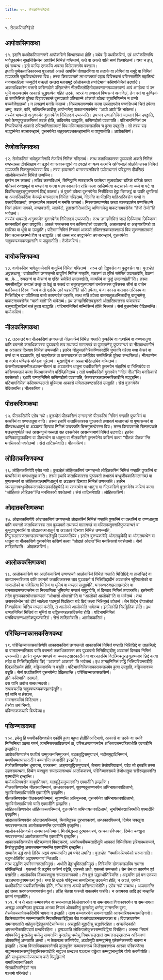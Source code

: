 ```yaml
---
title: ०५. सेसकसिणनिद्देसो

---
```

५. सेसकसिणनिद्देसो  


## आपोकसिणकथा

९१. इदानि पथवीकसिणानन्तरे आपोकसिणे वित्थारकथा होति। यथेव हि पथवीकसिणं, एवं आपोकसिणम्पि भावेतुकामेन सुखनिसिन्‍नेन आपस्मिं निमित्तं गण्हितब्बं, कते वा अकते वाति सब्बं वित्थारेतब्बं। यथा च इध, एवं सब्बत्थ। इतो परञ्हि एत्तकम्पि अवत्वा विसेसमत्तमेव वक्खाम।  
इधापि पुब्बेकताधिकारस्स पुञ्‍ञवतो अकते आपस्मिं पोक्खरणिया वा तळाके वा लोणियं वा समुद्दे वा निमित्तं उप्पज्‍जति चूळसिवत्थेरस्स विय। तस्स किरायस्मतो लाभसक्‍कारं पहाय विवित्तवासं वसिस्सामीति महातित्थे नावमारूहित्वा जम्बुदीपं गच्छतो अन्तरा महासमुद्दं ओलोकयतो तप्पटिभागं कसिणनिमित्तं उदपादि।  
अकताधिकारेन चत्तारो कसिणदोसे परिहरन्तेन नीलपीतलोहितोदातवण्णानमञ्‍ञतरवण्णं आपं अगहेत्वा यं पन भूमिं असम्पत्तमेव आकासे सुद्धवत्थेन गहितं उदकं, अञ्‍ञं वा तथारूपं विप्पसन्‍नं अनाविलं, तेन पत्तं वा कुण्डिकं वा समतित्तिकं पूरेत्वा विहारपच्‍चन्ते वुत्तप्पकारे पटिच्छन्‍ने ओकासे ठपेत्वा सुखनिसिन्‍नेन न वण्णो पच्‍चवेक्खितब्बो। न लक्खणं मनसि कातब्बं। निस्सयसवण्णमेव कत्वा उस्सदवसेन पण्णत्तिधम्मे चित्तं ठपेत्वा अम्बु, उदकं, वारि, सलिलन्तिआदीसु आपोनामेसु पाकटनामवसेनेव ‘‘आपो आपो’’ति भावेतब्बं।  
तस्सेवं भावयतो अनुक्‍कमेन वुत्तनयेनेव निमित्तद्वयं उप्पज्‍जति। इध पन उग्गहनिमित्तं चलमानं विय उपट्ठाति, सचे फेणपुप्फुळकमिस्सं उदकं होति, तादिसमेव उपट्ठाति, कसिणदोसो पञ्‍ञायति। पटिभागनिमित्तं पन निप्परिप्फन्दं आकासे ठपितमणितालवण्टं विय मणिमयादासमण्डलमिव च हुत्वा उपट्ठाति। सो तस्स सह उपट्ठानेनेव उपचारज्झानं, वुत्तनयेनेव चतुक्‍कपञ्‍चकज्झानानि च पापुणातीति। आपोकसिणं।  


## तेजोकसिणकथा

९२. तेजोकसिणं भावेतुकामेनापि तेजस्मिं निमित्तं गण्हितब्बं। तत्थ कताधिकारस्स पुञ्‍ञवतो अकते निमित्तं गण्हन्तस्स दीपसिखाय वा उद्धने वा पत्तपचनट्ठाने वा दवदाहे वा यत्थ कत्थचि अग्गिजालं ओलोकेन्तस्स निमित्तं उप्पज्‍जति चित्तगुत्तत्थेरस्स विय। तस्स हायस्मतो धम्मस्सवनदिवसे उपोसथागारं पविट्ठस्स दीपसिखं ओलोकेन्तस्सेव निमित्तं उप्पज्‍जि।  
इतरेन पन कातब्बं। तत्रिदं करणविधानं, सिनिद्धानि सारदारूनि फालेत्वा सुक्खापेत्वा घटिकं घटिकं कत्वा पतिरूपं रुक्खमूलं वा मण्डपं वा गन्त्वा पत्तपचनाकारेन रासिं कत्वा आलिम्पेत्वा कटसारके वा चम्मे वा पटे वा विदत्थिचतुरङ्गुलप्पमाणं छिद्दं कातब्बं। तं पुरतो ठपेत्वा वुत्तनयेनेव निसीदित्वा हेट्ठा तिणकट्ठं वा उपरि धूमसिखं वा अमनसिकरित्वा वेमज्झे घनजालाय निमित्तं गण्हितब्बं, नीलन्ति वा पीतन्ति वातिआदिवसेन वण्णो न पच्‍चवेक्खितब्बो, उण्हत्तवसेन लक्खणं न मनसि कातब्बं। निस्सयसवण्णमेव कत्वा उस्सदवसेन पण्णत्तिधम्मे चित्तं ठपेत्वा पावको, कण्हवत्तनी, जातवेदो, हुतासनोतिआदीसु अग्गिनामेसु पाकटनामवसेनेव ‘‘तेजो तेजो’’ति भावेतब्बं।  
तस्सेवं भावयतो अनुक्‍कमेन वुत्तनयेनेव निमित्तद्वयं उप्पज्‍जति। तत्थ उग्गहनिमित्तं जालं छिज्‍जित्वा छिज्‍जित्वा पतनसदिसं हुत्वा उपट्ठाति। अकते गण्हन्तस्स पन कसिणदोसो पञ्‍ञायति, अलातखण्डं वा अङ्गारपिण्डो वा छारिका वा धूमो वा उपट्ठाति। पटिभागनिमित्तं निच्‍चलं आकासे ठपितरत्तकम्बलक्खण्डं विय सुवण्णतालवण्टं विय कञ्‍चनत्थम्भो विय च उपट्ठाति। सो तस्स सह उपट्ठानेनेव उपचारज्झानं, वुत्तनयेनेव चतुक्‍कपञ्‍चकज्झानानि च पापुणातीति। तेजोकसिणं।  


## वायोकसिणकथा

९३. वायोकसिणं भावेतुकामेनापि वायुस्मिं निमित्तं गण्हितब्बं। तञ्‍च खो दिट्ठवसेन वा फुट्ठवसेन वा। वुत्तञ्हेतं अट्ठकथासु ‘‘वायोकसिणं उग्गण्हन्तो वायुस्मिं निमित्तं गण्हाति, उच्छग्गं वा एरितं समेरितं उपलक्खेति, वेळग्गं वा…पे॰… रुक्खग्गं वा केसग्गं वा एरितं समेरितं उपलक्खेति, कायस्मिं वा फुट्ठं उपलक्खेती’’ति। तस्मा समसीसट्ठितं घनपत्तं उच्छुं वा वेळुं वा रुक्खं वा चतुरङ्गुलप्पमाणं घनकेसस्स पुरिसस्स सीसं वा वातेन पहरियमानं दिस्वा ‘‘अयं वातो एतस्मिं ठाने पहरती’’ति सतिं ठपेत्वा, यं वा पनस्स वातपानन्तरिकाय वा भित्तिछिद्देन वा पविसित्वा वातो कायप्पदेसं पहरति, तत्थ सतिं ठपेत्वा वातमालुतअनिलादीसु वायुनामेसु पाकटनामवसेनेव ‘‘वातो वातो’’ति भावेतब्बं। इध उग्गहनिमित्तवड्ढनतो ओतारितमत्तस्स पायासस्स उसुमवट्टिसदिसं चलं हुत्वा उपट्ठाति। पटिभागनिमित्तं सन्‍निसिन्‍नं होति निच्‍चलं। सेसं वुत्तनयेनेव वेदितब्बन्ति। वायोकसिणं।  


## नीलकसिणकथा

९४. तदनन्तरं पन नीलकसिणं उग्गण्हन्तो नीलकस्मिं निमित्तं गण्हाति पुप्फस्मिं वा वत्थस्मिं वा वण्णधातुया वाति वचनतो कताधिकारस्स पुञ्‍ञवतो ताव तथारूपं मालागच्छं वा पूजाठानेसु पुप्फसन्थरं वा नीलवत्थमणीनं वा अञ्‍ञतरं दिस्वाव निमित्तं उप्पज्‍जति। इतरेन नीलुप्पलगिरिकण्णिकादीनि पुप्फानि गहेत्वा यथा केसरं वा वण्टं वा न पञ्‍ञायति, एवं चङ्गोटकं वा करण्डपटलं वा पत्तेहियेव समतित्तिकं पूरेत्वा सन्थरितब्बं। नीलवण्णेन वा वत्थेन भण्डिकं बन्धित्वा पूरेतब्बं। मुखवट्टियं वा अस्स भेरितलमिव बन्धितब्बं। कंसनीलपलासनीलअञ्‍जननीलानं वा अञ्‍ञतरेन धातुना पथवीकसिणे वुत्तनयेन संहारिमं वा भित्तियंयेव वा कसिणमण्डलं कत्वा विसभागवण्णेन परिच्छिन्दितब्बं। ततो पथवीकसिणे वुत्तनयेन ‘‘नीलं नील’’न्ति मनसिकारो पवत्तेतब्बो। इधापि उग्गहनिमित्ते कसिणदोसो पञ्‍ञायति, केसरदण्डकपत्तन्तरिकादीनि उपट्ठहन्ति। पटिभागनिमित्तं कसिणमण्डलतो मुञ्‍चित्वा आकासे मणितालवण्टसदिसं उपट्ठाति। सेसं वुत्तनयेनेव वेदितब्बन्ति। नीलकसिणं।  


## पीतकसिणकथा

९५. पीतकसिणेपि एसेव नयो। वुत्तञ्हेतं पीतकसिणं उग्गण्हन्तो पीतकस्मिं निमित्तं गण्हाति पुप्फस्मिं वा वत्थस्मिं वा वण्णधातुया वाति। तस्मा इधापि कताधिकारस्स पुञ्‍ञवतो तथारूपं मालागच्छं वा पुप्फसन्थरं वा पीतवत्थधातूनं वा अञ्‍ञतरं दिस्वाव निमित्तं उप्पज्‍जति चित्तगुत्तत्थेरस्स विय। तस्स किरायस्मतो चित्तलपब्बते पत्तङ्गपुप्फेहि कतं आसनपूजं पस्सतो सह दस्सनेनेव आसनप्पमाणं निमित्तं उदपादि। इतरेन कणिकारपुप्फादिना वा पीतवत्थेन वा धातुना वा नीलकसिणे वुत्तनयेनेव कसिणं कत्वा ‘‘पीतकं पीतक’’न्ति मनसिकारो पवत्तेतब्बो। सेसं तादिसमेवाति। पीतकसिणं।  


## लोहितकसिणकथा

९६. लोहितकसिणेपि एसेव नयो। वुत्तञ्हेतं लोहितकसिणं उग्गण्हन्तो लोहितकस्मिं निमित्तं गण्हाति पुप्फस्मिं वा वत्थस्मिं वा वण्णधातुया वाति। तस्मा इधापि कताधिकारस्स पुञ्‍ञवतो तथारूपं बन्धुजीवकादिमालागच्छं वा पुप्फसन्थरं वा लोहितकवत्थमणिधातूनं वा अञ्‍ञतरं दिस्वाव निमित्तं उप्पज्‍जति। इतरेन जयसुमनबन्धुजीवकरत्तकोरण्डकादिपुप्फेहि वा रत्तवत्थेन वा धातुना वा नीलकसिणे वुत्तनयेनेव कसिणं कत्वा ‘‘लोहितकं लोहितक’’न्ति मनसिकारो पवत्तेतब्बो। सेसं तादिसमेवाति। लोहितकसिणं।  


## ओदातकसिणकथा

९७. ओदातकसिणेपि ओदातकसिणं उग्गण्हन्तो ओदातस्मिं निमित्तं गण्हाति पुप्फस्मिं वा वत्थस्मिं वा वण्णधातुया वाति वचनतो कताधिकारस्स ताव पुञ्‍ञवतो तथारूपं मालागच्छं वा वस्सिकसुमनादिपुप्फसन्थरं वा कुमुदपदुमरासिं वा ओदातवत्थधातूनं वा अञ्‍ञतरं दिस्वाव निमित्तं उप्पज्‍जति, तिपुमण्डलरजतमण्डलचन्दमण्डलेसुपि उप्पज्‍जतियेव। इतरेन वुत्तप्पकारेहि ओदातपुप्फेहि वा ओदातवत्थेन वा धातुना वा नीलकसिणे वुत्तनयेनेव कसिणं कत्वा ‘‘ओदातं ओदात’’न्ति मनसिकारो पवत्तेतब्बो। सेसं तादिसमेवाति। ओदातकसिणं।  


## आलोककसिणकथा

९८. आलोककसिणे पन आलोककसिणं उग्गण्हन्तो आलोकस्मिं निमित्तं गण्हाति भित्तिछिद्दे वा ताळच्छिद्दे वा वातपानन्तरिकाय वाति वचनतो कताधिकारस्स ताव पुञ्‍ञवतो यं भित्तिछिद्दादीनं अञ्‍ञतरेन सूरियालोको वा चन्दालोको वा पविसित्वा भित्तियं वा भूमियं वा मण्डलं समुट्ठापेति, घनपण्णरुक्खसाखन्तरेन वा घनसाखामण्डपन्तरेन वा निक्खमित्वा भूमियमेव मण्डलं समुट्ठापेति, तं दिस्वाव निमित्तं उप्पज्‍जति। इतरेनापि तदेव वुत्तप्पकारमोभासमण्डलं ‘‘ओभासो ओभासो’’ति वा ‘‘आलोको आलोको’’ति वा भावेतब्बं। तथा असक्‍कोन्तेन घटे दीपं जालेत्वा घटमुखं पिदहित्वा घटे छिद्दं कत्वा भित्तिमुखं ठपेतब्बं। तेन छिद्देन दीपालोको निक्खमित्वा भित्तियं मण्डलं करोति, तं आलोको आलोकोति भावेतब्बं। इदमितरेहि चिरट्ठितिकं होति। इध उग्गहनिमित्तं भित्तियं वा भूमियं वा उट्ठितमण्डलसदिसमेव होति। पटिभागनिमित्तं घनविप्पसन्‍नआलोकपुञ्‍जसदिसं। सेसं तादिसमेवाति। आलोककसिणं।  


## परिच्छिन्‍नाकासकसिणकथा

९९. परिच्छिन्‍नाकासकसिणेपि आकासकसिणं उग्गण्हन्तो आकासस्मिं निमित्तं गण्हाति भित्तिछिद्दे वा ताळच्छिद्दे वा वातपानन्तरिकाय वाति वचनतो कताधिकारस्स ताव पुञ्‍ञवतो भित्तिछिद्दादीसु अञ्‍ञतरं दिस्वाव निमित्तं उप्पज्‍जति। इतरेन सुच्छन्‍नमण्डपे वा चम्मकटसारकादीनं वा अञ्‍ञतरस्मिं विदत्थिचतुरङ्गुलप्पमाणं छिद्दं कत्वा तदेव वा भित्तिछिद्दादिभेदं छिद्दं ‘‘आकासो आकासो’’ति भावेतब्बं। इध उग्गहनिमित्तं सद्धिं भित्तिपरियन्तादीहि छिद्दसदिसमेव होति, वड्ढियमानम्पि न वड्ढति। पटिभागनिमित्तमाकासमण्डलमेव हुत्वा उपट्ठाति, वड्ढियमानञ्‍च वड्ढति। सेसं पथवीकसिणे वुत्तनयेनेव वेदितब्बन्ति। परिच्छिन्‍नाकासकसिणं।  
इति कसिणानि दसबलो,  
दस यानि अवोच सब्बधम्मदसो।  
रूपावचरम्हि चतुक्‍कपञ्‍चकज्झानहेतूनि॥  
एवं तानि च तेसञ्‍च,  
भावनानयमिमं विदित्वान।  
तेस्वेव अयं भिय्यो,  
पकिण्णककथापि विञ्‍ञेय्या॥  


## पकिण्णककथा

१००. इमेसु हि पथवीकसिणवसेन एकोपि हुत्वा बहुधा होतीतिआदिभावो, आकासे वा उदके वा पथविं निम्मिनित्वा पदसा गमनं, ठाननिसज्‍जादिकप्पनं वा, परित्तअप्पमाणनयेन अभिभायतनपटिलाभोति एवमादीनि इज्झन्ति।  
आपोकसिणवसेन पथवियं उम्मुज्‍जननिम्मुज्‍जनं, उदकवुट्ठिसमुप्पादनं, नदीसमुद्दादिनिम्मानं, पथवीपब्बतपासादादीनं कम्पनन्ति एवमादीनि इज्झन्ति।  
तेजोकसिणवसेन धूमायना, पज्‍जलना, अङ्गारवुट्ठिसमुप्पादनं, तेजसा तेजोपरियादानं, यदेव सो इच्छति तस्स डहनसमत्थता, दिब्बेन चक्खुना रूपदस्सनत्थाय आलोककरणं, परिनिब्बानसमये तेजोधातुया सरीरज्झापनन्ति एवमादीनि इज्झन्ति।  
वायोकसिणवसेन वायुगतिगमनं, वातवुट्ठिसमुप्पादनन्ति एवमादीनि इज्झन्ति।  
नीलकसिणवसेन नीलरूपनिम्मानं, अन्धकारकरणं, सुवण्णदुब्बण्णनयेन अभिभायतनपटिलाभो, सुभविमोक्खाधिगमोति एवमादीनि इज्झन्ति।  
पीतकसिणवसेन पीतकरूपनिम्मानं, सुवण्णन्ति अधिमुच्‍चना, वुत्तनयेनेव अभिभायतनपटिलाभो, सुभविमोक्खाधिगमो चाति एवमादीनि इज्झन्ति।  
लोहितकसिणवसेन लोहितकरूपनिम्मानं, वुत्तनयेनेव अभिभायतनपटिलाभो, सुभविमोक्खाधिगमोति एवमादीनि इज्झन्ति।  
ओदातकसिणवसेन ओदातरूपनिम्मानं, थिनमिद्धस्स दूरभावकरणं, अन्धकारविधमनं, दिब्बेन चक्खुना रूपदस्सनत्थाय आलोककरणन्ति एवमादीनि इज्झन्ति।  
आलोककसिणवसेन सप्पभारूपनिम्मानं, थिनमिद्धस्स दूरभावकरणं, अन्धकारविधमनं, दिब्बेन चक्खुना रूपदस्सनत्थं आलोककरणन्ति एवमादीनि इज्झन्ति।  
आकासकसिणवसेन पटिच्छन्‍नानं विवटकरणं, अन्तोपथवीपब्बतादीसुपि आकासं निम्मिनित्वा इरियापथकप्पनं, तिरोकुड्डादीसु असज्‍जमानगमनन्ति एवमादीनि इज्झन्ति।  
सब्बानेव उद्धं अधो तिरियं अद्वयं अप्पमाणन्ति इमं पभेदं लभन्ति। वुत्तञ्हेतं ‘‘पथवीकसिणमेको सञ्‍जानाति। उद्धमधोतिरियं अद्वयमप्पमाण’’न्तिआदि।  
तत्थ उद्धन्ति उपरिगगनतलाभिमुखं। अधोति हेट्ठाभूमितलाभिमुखं। तिरियन्ति खेत्तमण्डलमिव समन्ता परिच्छिन्दितं। एकच्‍चो हि उद्धमेव कसिणं वड्ढेति, एकच्‍चो अधो, एकच्‍चो समन्ततो। तेन तेन वा कारणेन एवं पसारेति। आलोकमिव दिब्बचक्खुना रूपदस्सनकामो। तेन वुत्तं उद्धमधोतिरियन्ति। अद्वयन्ति इदं पन एकस्स अञ्‍ञभावानुपगमनत्थं वुत्तं। यथा हि उदकं पविट्ठस्स सब्बदिसासु उदकमेव होति, न अञ्‍ञं, एवमेव पथवीकसिणं पथवीकसिणमेव होति, नत्थि तस्स अञ्‍ञो कसिणसम्भेदोति। एसेव नयो सब्बत्थ। अप्पमाणन्ति इदं तस्स फरणअप्पमाणवसेन वुत्तं। तञ्हि चेतसा फरन्तो सकलमेव फरति। न अयमस्स आदि इदं मज्झन्ति पमाणं गण्हातीति।  
१०१. ये च ते सत्ता कम्मावरणेन वा समन्‍नागता किलेसावरणेन वा समन्‍नागता विपाकावरणेन वा समन्‍नागता असद्धा अच्छन्दिका दुप्पञ्‍ञा अभब्बा नियामं ओक्‍कमितुं कुसलेसु धम्मेसु सम्मत्तन्ति वुत्ता, तेसमेकस्सापेककसिणेपि भावना न इज्झति। तत्थ कम्मावरणेन समन्‍नागताति आनन्तरियकम्मसमङ्गिनो। किलेसावरणेन समन्‍नागताति नियतमिच्छादिट्ठिका चेव उभतोब्यञ्‍जनकपण्डका च। विपाकावरणेन समन्‍नागताति अहेतुकद्विहेतुकपटिसन्धिका। असद्धाति बुद्धादीसु सद्धाविरहिता। अच्छन्दिकाति अपच्‍चनीकपटिपदायं छन्दविरहिता । दुप्पञ्‍ञाति लोकियलोकुत्तरसम्मादिट्ठिया विरहिता। अभब्बा नियामं ओक्‍कमितुं कुसलेसु धम्मेसु सम्मत्तन्ति कुसलेसु धम्मेसु नियामसङ्खातं सम्मत्तसङ्खातञ्‍च अरियमग्गं ओक्‍कमितुं अभब्बाति अत्थो। न केवलञ्‍च कसिणेयेव, अञ्‍ञेसुपि कम्मट्ठानेसु एतेसमेकस्सपि भावना न इज्झति। तस्मा विगतविपाकावरणेनपि कुलपुत्तेन कम्मावरणञ्‍च किलेसावरणञ्‍च आरका परिवज्‍जेत्वा सद्धम्मस्सवनसप्पुरिसूपनिस्सयादीहि सद्धञ्‍च छन्दञ्‍च पञ्‍ञञ्‍च वड्ढेत्वा कम्मट्ठानानुयोगे योगो करणीयोति।  
इति साधुजनपामोज्‍जत्थाय कते विसुद्धिमग्गे  
समाधिभावनाधिकारे  
सेसकसिणनिद्देसो नाम  
पञ्‍चमो परिच्छेदो।  